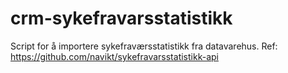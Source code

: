 # crm-sykefravarsstatistikk
Script for å importere sykefraværsstatistikk fra datavarehus. Ref: https://github.com/navikt/sykefravarsstatistikk-api
